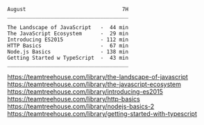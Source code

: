 ```
August                               7H
_______________________________________

The Landscape of JavaScript   -  44 min
The JavaScript Ecosystem      -  29 min
Introducing ES2015            - 112 min
HTTP Basics                   -  67 min
Node.js Basics                - 138 min
Getting Started w TypeScript  -  43 min
_______________________________________

```

https://teamtreehouse.com/library/the-landscape-of-javascript  
https://teamtreehouse.com/library/the-javascript-ecosystem  
https://teamtreehouse.com/library/introducing-es2015  
https://teamtreehouse.com/library/http-basics  
https://teamtreehouse.com/library/nodejs-basics-2  
https://teamtreehouse.com/library/getting-started-with-typescript